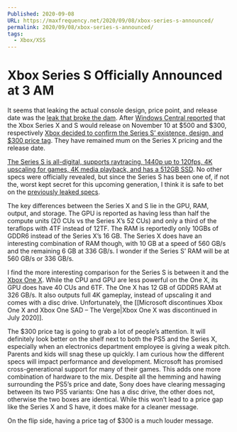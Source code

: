 ```yaml
---
Published: 2020-09-08
URL: https://maxfrequency.net/2020/09/08/xbox-series-s-announced/
permalink: 2020/09/08/xbox-series-s-announced/
tags:
  - Xbox/XSS
---
```

# Xbox Series S Officially Announced at 3 AM

It seems that leaking the actual console design, price point, and release date was the [leak that broke the dam](https://twitter.com/Xbox/status/1303213264441024514). After [Windows Central reported](https://www.windowscentral.com/xbox-series-x-and-xbox-series-s-release-date-and-price-finally-revealed) that the Xbox Series X and S would release on November 10 at $500 and $300, respectively [Xbox decided to confirm the Series S’ existence, design, and $300 price tag](https://twitter.com/Xbox/status/1303230071033880576). They have remained mum on the Series X pricing and the release date.

[The Series S is all-digital, supports raytracing, 1440p up to 120fps, 4K upscaling for games, 4K media playback, and has a 512GB SSD](https://www.theverge.com/2020/9/8/21426947/microsoft-xbox-series-s-specs-pricing-release-date-trailer-leak). No other specs were officially revealed, but since the Series S has been one of, if not the, worst kept secret for this upcoming generation, I think it is safe to bet on the [previously leaked specs](https://twitter.com/tomwarren/status/1295638725272141825).

The key differences between the Series X and S lie in the GPU, RAM, output, and storage. The GPU is reported as having less than half the compute units (20 CUs vs the Series X’s 52 CUs) and only a third of the teraflops with 4TF instead of 12TF. The RAM is reportedly only 10GBs of GDDR6 instead of the Series X’s 16 GB. The Series X does have an interesting combination of RAM though, with 10 GB at a speed of 560 GB/s and the remaining 6 GB at 336 GB/s. I wonder if the Series S’ RAM will be at 560 GB/s or 336 GB/s.

I find the more interesting comparison for the Series S is between it and the [Xbox One X](https://www.windowscentral.com/xbox-one-x-specs). While the CPU and GPU are less powerful on the One X, its GPU does have 40 CUs and 6TF. The One X has 12 GB of GDDR5 RAM at 326 GB/s. It also outputs full 4K gameplay, instead of upscaling it and comes with a disc drive. Unfortunately, the [[Microsoft discontinues Xbox One X and Xbox One SAD – The Verge|Xbox One X was discontinued in July 2020]].

The $300 price tag is going to grab a lot of people’s attention. It will definitely look better on the shelf next to both the PS5 and the Series X, especially when an electronics department employee is giving a weak pitch. Parents and kids will snag these up quickly. I am curious how the different specs will impact performance and development. Microsoft has promised cross-generational support for many of their games. This adds one more combination of hardware to the mix. Despite all the hemming and hawing surrounding the PS5’s price and date, Sony does have clearing messaging between its two PS5 variants: One has a disc drive, the other does not, otherwise the two boxes are identical. While this won’t lead to a price gap like the Series X and S have, it does make for a cleaner message.

On the flip side, having a price tag of $300 is a much louder message.